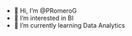 - 👋 Hi, I’m @PRomeroG
- 👀 I’m interested in BI
- 🌱 I’m currently learning Data Analytics

<!---
PRomeroG/PRomeroG is a ✨ special ✨ repository because its `README.md` (this file) appears on your GitHub profile.
You can click the Preview link to take a look at your changes.
--->
